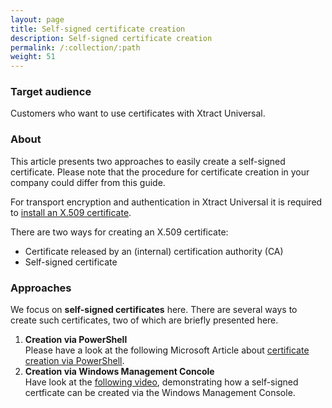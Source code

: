 ```yaml
---
layout: page
title: Self-signed certificate creation
description: Self-signed certificate creation
permalink: /:collection/:path
weight: 51
---
```

### Target audience ###
Customers who want to use certificates with Xtract Universal. <br>

### About ###
This article presents two approaches to easily create a self-signed certificate. Please note that the procedure for certificate creation in your company could differ from this guide.  

For transport encryption and authentication in Xtract Universal it is required to [install an X.509 certificate](https://help.theobald-software.com/en/xtract-universal/security/install-x.509-Certificate).

There are two ways for creating an X.509 certificate:

- Certificate released by an (internal) certification authority (CA)
- Self-signed certificate

### Approaches ###
We focus on **self-signed certificates** here. There are several ways to create such certificates, two of which are briefly presented here.

1. **Creation via PowerShell** <br>
Please have a look at the following Microsoft Article about [certificate creation via PowerShell](https://docs.microsoft.com/en-us/powershell/module/pki/new-selfsignedcertificate?view=windowsserver2019-ps).
2. **Creation via Windows Management Concole** <br>
Have look at the [following video](https://cloud.theobald-software.com/s/LnnfbBDos9dDDKr), demonstrating how a self-signed certficate can be created via the Windows Management Console.








